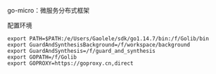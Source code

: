 go-micro：微服务分布式框架





配置环境

```shell
export PATH=$PATH:/e/Users/Gaolele/sdk/go1.14.7/bin:/f/Golib/bin
export GuardAndSynthesisBackground=/f/workspace/background
export GuardAndSynthesis=/f/guard_and_synthesis
export GOPATH=/f/Golib
export GOPROXY=https://goproxy.cn,direct
```

